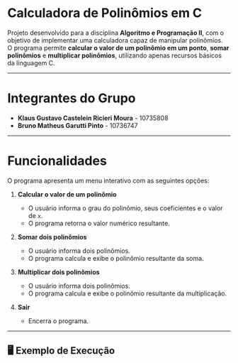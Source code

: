 # Calculadora de Polinômios em C

Projeto desenvolvido para a disciplina **Algoritmo e Programação II**, com o objetivo de implementar uma calculadora capaz de manipular polinômios.  
O programa permite **calcular o valor de um polinômio em um ponto**, **somar polinômios** e **multiplicar polinômios**, utilizando apenas recursos básicos da linguagem C.

---

# Integrantes do Grupo
- **Klaus Gustavo Castelein Ricieri Moura** - 10735808  
- **Bruno Matheus Garutti Pinto** - 10736747  

---

# Funcionalidades

O programa apresenta um menu interativo com as seguintes opções:

1. **Calcular o valor de um polinômio**  
   - O usuário informa o grau do polinômio, seus coeficientes e o valor de `x`.  
   - O programa retorna o valor numérico resultante.  

2. **Somar dois polinômios**  
   - O usuário informa dois polinômios.  
   - O programa calcula e exibe o polinômio resultante da soma.  

3. **Multiplicar dois polinômios**  
   - O usuário informa dois polinômios.  
   - O programa calcula e exibe o polinômio resultante da multiplicação.  

0. **Sair**  
   - Encerra o programa.  

---

## 🖥️ Exemplo de Execução


